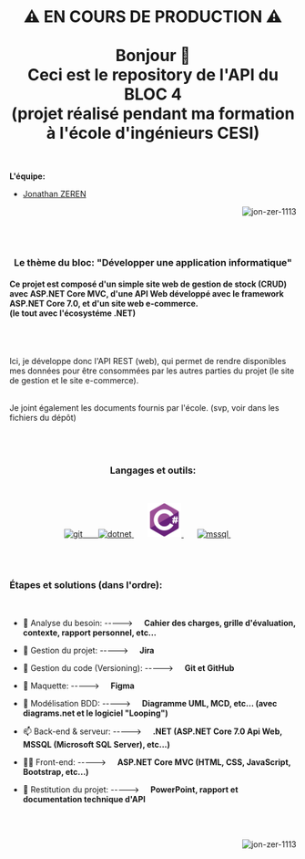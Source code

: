 <!-- (Fait PAR JON) -->

<h1 align="center"> ⚠️ EN COURS DE PRODUCTION ⚠️ <br> <br> Bonjour 👋 <br> Ceci est le repository de l'API du BLOC 4 <br> (projet réalisé pendant ma formation à l'école d'ingénieurs CESI) </h1> <br>

**L'équipe:** <br>

- [Jonathan ZEREN](https://github.com/jon-zer-1113) 
<p align="right"> <img src="https://komarev.com/ghpvc/?username=jon-zer-1113&label=Profile%20views&color=0e75b6&style=flat" alt="jon-zer-1113" /> </p> <br> <br> 

<h3 align="center"> Le thème du bloc: "Développer une application informatique" </h3>
<h4 align="left"> Ce projet est composé d'un simple site web de gestion de stock (CRUD) avec ASP.NET Core MVC, d'une API Web développé avec le framework ASP.NET Core 7.0, et d'un site web e-commerce. <br> 
(le tout avec l'écosystéme .NET) </h3> <br> <br>

Ici, je développe donc l'API REST (web), qui permet de rendre disponibles mes données pour être consommées par les autres parties du projet (le site de gestion et le site e-commerce). <br> <br>

Je joint également les documents fournis par l'école. (svp, voir dans les fichiers du dépôt) <br> <br> <br> <br>

**<h3 align="center"> Langages et outils: </h3> <br>**

<p align="center">
<a href="https://git-scm.com/" target="_blank" rel="noreferrer"> <img src="https://www.vectorlogo.zone/logos/git-scm/git-scm-icon.svg" alt="git" width="60" height="60"/> &nbsp; &nbsp; &nbsp; <a href="https://dotnet.microsoft.com/" target="_blank" rel="noreferrer"> <img src="https://upload.wikimedia.org/wikipedia/commons/7/7d/Microsoft_.NET_logo.svg" alt="dotnet" width="60" height="60"/> </a> &nbsp; &nbsp; &nbsp; <a href="https://learn.microsoft.com/fr-fr/dotnet/csharp/" target="_blank" rel="noreferrer"> <img src="https://raw.githubusercontent.com/devicons/devicon/master/icons/csharp/csharp-original.svg" alt="csharp" width="60" height="60"/> </a> &nbsp; &nbsp; &nbsp; <a href="https://www.microsoft.com/fr-fr/sql-server" target="_blank" rel="noreferrer"> <img src="https://www.svgrepo.com/show/303229/microsoft-sql-server-logo.svg" alt="mssql" width="60" height="60"/> </a> &nbsp; &nbsp; &nbsp; 
</p> <br><br>

**<h3>Étapes et solutions (dans l'ordre):</h3><br>**

- 🌱 Analyse du besoin: -----> &nbsp;&nbsp;&nbsp; **Cahier des charges, grille d'évaluation, contexte, rapport personnel, etc...**

- 🔭 Gestion du projet: -----> &nbsp;&nbsp;&nbsp; **Jira**

- 🤝 Gestion du code (Versioning): -----> &nbsp;&nbsp;&nbsp; **Git et GitHub**

- 🎨 Maquette: -----> &nbsp;&nbsp;&nbsp; **Figma**

- 💬 Modélisation BDD: -----> &nbsp;&nbsp;&nbsp; **Diagramme UML, MCD, etc... (avec diagrams.net et le logiciel "Looping")**

- 📫 Back-end & serveur: -----> &nbsp;&nbsp;&nbsp; **.NET (ASP.NET Core 7.0 Api Web, MSSQL (Microsoft SQL Server), etc...)**

- 👨‍💻 Front-end: -----> &nbsp;&nbsp;&nbsp; **ASP.NET Core MVC (HTML, CSS, JavaScript, Bootstrap, etc...)**

- 📝 Restitution du projet: -----> &nbsp;&nbsp;&nbsp; **PowerPoint, rapport et documentation technique d'API**

<br> <br> <p><img align="right" src="https://github-readme-stats.vercel.app/api?username=jon-zer-1113&show_icons=true&locale=en" alt="jon-zer-1113" /></p>
